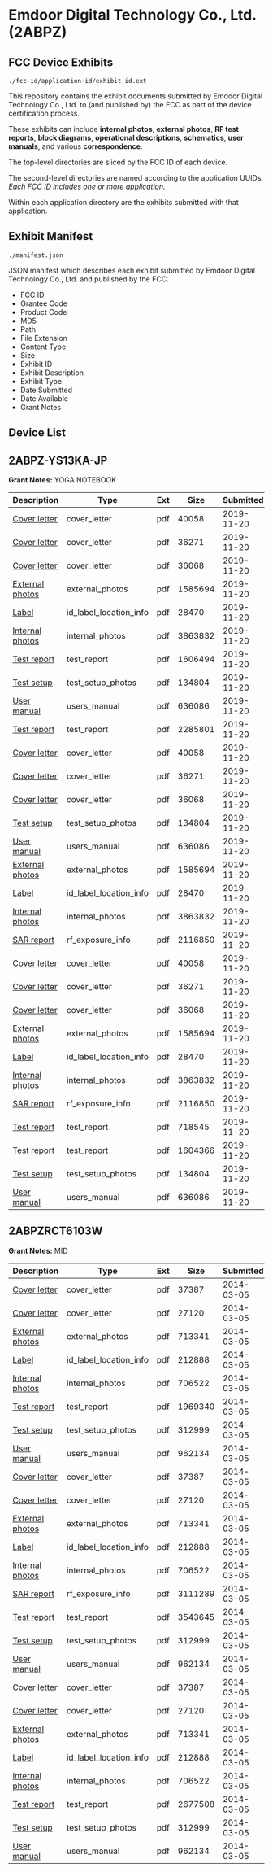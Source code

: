 # Emdoor Digital Technology Co., Ltd. (2ABPZ)
## FCC Device Exhibits

```
./fcc-id/application-id/exhibit-id.ext
```

This repository contains the exhibit documents submitted by Emdoor Digital Technology Co., Ltd. to (and published by) the FCC as part of the device certification process.

These exhibits can include **internal photos**, **external photos**, **RF test reports**, **block diagrams**, **operational descriptions**, **schematics**, **user manuals**, and various **correspondence**.

The top-level directories are sliced by the FCC ID of each device.

The second-level directories are named according to the application UUIDs. *Each FCC ID includes one or more application.*

Within each application directory are the exhibits submitted with that application. 

## Exhibit Manifest

```
./manifest.json
```

JSON manifest which describes each exhibit submitted by Emdoor Digital Technology Co., Ltd. and published by the FCC.

- FCC ID
- Grantee Code
- Product Code
- MD5
- Path
- File Extension
- Content Type
- Size
- Exhibit ID
- Exhibit Description
- Exhibit Type
- Date Submitted
- Date Available
- Grant Notes

## Device List
## 2ABPZ-YS13KA-JP
**Grant Notes:** YOGA NOTEBOOK

| Description | Type | Ext | Size | Submitted | Available |
| ----------- | ---- | --- | ---- | --------- | --------- |
| [Cover letter](2ABPZ-YS13KA-JP/ca5bc0503895de6ff85b9934aad32c51/4522363.pdf) | cover_letter | pdf | 40058 | 2019-11-20 | 2019-11-20 |
| [Cover letter](2ABPZ-YS13KA-JP/ca5bc0503895de6ff85b9934aad32c51/4522364.pdf) | cover_letter | pdf | 36271 | 2019-11-20 | 2019-11-20 |
| [Cover letter](2ABPZ-YS13KA-JP/ca5bc0503895de6ff85b9934aad32c51/4522365.pdf) | cover_letter | pdf | 36068 | 2019-11-20 | 2019-11-20 |
| [External photos](2ABPZ-YS13KA-JP/ca5bc0503895de6ff85b9934aad32c51/4522366.pdf) | external_photos | pdf | 1585694 | 2019-11-20 | 2019-11-20 |
| [Label](2ABPZ-YS13KA-JP/ca5bc0503895de6ff85b9934aad32c51/4522367.pdf) | id_label_location_info | pdf | 28470 | 2019-11-20 | 2019-11-20 |
| [Internal photos](2ABPZ-YS13KA-JP/ca5bc0503895de6ff85b9934aad32c51/4522368.pdf) | internal_photos | pdf | 3863832 | 2019-11-20 | 2019-11-20 |
| [Test report](2ABPZ-YS13KA-JP/ca5bc0503895de6ff85b9934aad32c51/4522372.pdf) | test_report | pdf | 1606494 | 2019-11-20 | 2019-11-20 |
| [Test setup](2ABPZ-YS13KA-JP/ca5bc0503895de6ff85b9934aad32c51/4522373.pdf) | test_setup_photos | pdf | 134804 | 2019-11-20 | 2019-11-20 |
| [User manual](2ABPZ-YS13KA-JP/ca5bc0503895de6ff85b9934aad32c51/4522374.pdf) | users_manual | pdf | 636086 | 2019-11-20 | 2019-11-20 |
| [Test report](2ABPZ-YS13KA-JP/a63f9526563ff60e603b15993375e420/4522632.pdf) | test_report | pdf | 2285801 | 2019-11-20 | 2019-11-20 |
| [Cover letter](2ABPZ-YS13KA-JP/a63f9526563ff60e603b15993375e420/4522363.pdf) | cover_letter | pdf | 40058 | 2019-11-20 | 2019-11-20 |
| [Cover letter](2ABPZ-YS13KA-JP/a63f9526563ff60e603b15993375e420/4522364.pdf) | cover_letter | pdf | 36271 | 2019-11-20 | 2019-11-20 |
| [Cover letter](2ABPZ-YS13KA-JP/a63f9526563ff60e603b15993375e420/4522365.pdf) | cover_letter | pdf | 36068 | 2019-11-20 | 2019-11-20 |
| [Test setup](2ABPZ-YS13KA-JP/a63f9526563ff60e603b15993375e420/4522373.pdf) | test_setup_photos | pdf | 134804 | 2019-11-20 | 2019-11-20 |
| [User manual](2ABPZ-YS13KA-JP/a63f9526563ff60e603b15993375e420/4522374.pdf) | users_manual | pdf | 636086 | 2019-11-20 | 2019-11-20 |
| [External photos](2ABPZ-YS13KA-JP/a63f9526563ff60e603b15993375e420/4522366.pdf) | external_photos | pdf | 1585694 | 2019-11-20 | 2019-11-20 |
| [Label](2ABPZ-YS13KA-JP/a63f9526563ff60e603b15993375e420/4522367.pdf) | id_label_location_info | pdf | 28470 | 2019-11-20 | 2019-11-20 |
| [Internal photos](2ABPZ-YS13KA-JP/a63f9526563ff60e603b15993375e420/4522368.pdf) | internal_photos | pdf | 3863832 | 2019-11-20 | 2019-11-20 |
| [SAR report](2ABPZ-YS13KA-JP/a63f9526563ff60e603b15993375e420/4522574.pdf) | rf_exposure_info | pdf | 2116850 | 2019-11-20 | 2019-11-20 |
| [Cover letter](2ABPZ-YS13KA-JP/b31a72c58d43022589f35ea1c2ec2dc8/4522363.pdf) | cover_letter | pdf | 40058 | 2019-11-20 | 2019-11-20 |
| [Cover letter](2ABPZ-YS13KA-JP/b31a72c58d43022589f35ea1c2ec2dc8/4522364.pdf) | cover_letter | pdf | 36271 | 2019-11-20 | 2019-11-20 |
| [Cover letter](2ABPZ-YS13KA-JP/b31a72c58d43022589f35ea1c2ec2dc8/4522365.pdf) | cover_letter | pdf | 36068 | 2019-11-20 | 2019-11-20 |
| [External photos](2ABPZ-YS13KA-JP/b31a72c58d43022589f35ea1c2ec2dc8/4522366.pdf) | external_photos | pdf | 1585694 | 2019-11-20 | 2019-11-20 |
| [Label](2ABPZ-YS13KA-JP/b31a72c58d43022589f35ea1c2ec2dc8/4522367.pdf) | id_label_location_info | pdf | 28470 | 2019-11-20 | 2019-11-20 |
| [Internal photos](2ABPZ-YS13KA-JP/b31a72c58d43022589f35ea1c2ec2dc8/4522368.pdf) | internal_photos | pdf | 3863832 | 2019-11-20 | 2019-11-20 |
| [SAR report](2ABPZ-YS13KA-JP/b31a72c58d43022589f35ea1c2ec2dc8/4522574.pdf) | rf_exposure_info | pdf | 2116850 | 2019-11-20 | 2019-11-20 |
| [Test report](2ABPZ-YS13KA-JP/b31a72c58d43022589f35ea1c2ec2dc8/4522576.pdf) | test_report | pdf | 718545 | 2019-11-20 | 2019-11-20 |
| [Test report](2ABPZ-YS13KA-JP/b31a72c58d43022589f35ea1c2ec2dc8/4522577.pdf) | test_report | pdf | 1604366 | 2019-11-20 | 2019-11-20 |
| [Test setup](2ABPZ-YS13KA-JP/b31a72c58d43022589f35ea1c2ec2dc8/4522373.pdf) | test_setup_photos | pdf | 134804 | 2019-11-20 | 2019-11-20 |
| [User manual](2ABPZ-YS13KA-JP/b31a72c58d43022589f35ea1c2ec2dc8/4522374.pdf) | users_manual | pdf | 636086 | 2019-11-20 | 2019-11-20 |
## 2ABPZRCT6103W
**Grant Notes:** MID

| Description | Type | Ext | Size | Submitted | Available |
| ----------- | ---- | --- | ---- | --------- | --------- |
| [Cover letter](2ABPZRCT6103W/9b11cd31a3cb7d4175b03b5f2184e720/2206623.pdf) | cover_letter | pdf | 37387 | 2014-03-05 | 2014-03-05 |
| [Cover letter](2ABPZRCT6103W/9b11cd31a3cb7d4175b03b5f2184e720/2206624.pdf) | cover_letter | pdf | 27120 | 2014-03-05 | 2014-03-05 |
| [External photos](2ABPZRCT6103W/9b11cd31a3cb7d4175b03b5f2184e720/2206625.pdf) | external_photos | pdf | 713341 | 2014-03-05 | 2014-03-05 |
| [Label](2ABPZRCT6103W/9b11cd31a3cb7d4175b03b5f2184e720/2206626.pdf) | id_label_location_info | pdf | 212888 | 2014-03-05 | 2014-03-05 |
| [Internal photos](2ABPZRCT6103W/9b11cd31a3cb7d4175b03b5f2184e720/2206627.pdf) | internal_photos | pdf | 706522 | 2014-03-05 | 2014-03-05 |
| [Test report](2ABPZRCT6103W/9b11cd31a3cb7d4175b03b5f2184e720/2206747.pdf) | test_report | pdf | 1969340 | 2014-03-05 | 2014-03-05 |
| [Test setup](2ABPZRCT6103W/9b11cd31a3cb7d4175b03b5f2184e720/2206642.pdf) | test_setup_photos | pdf | 312999 | 2014-03-05 | 2014-03-05 |
| [User manual](2ABPZRCT6103W/9b11cd31a3cb7d4175b03b5f2184e720/2206643.pdf) | users_manual | pdf | 962134 | 2014-03-05 | 2014-03-05 |
| [Cover letter](2ABPZRCT6103W/4b1488efb716ced9f788bb3189ead39a/2206623.pdf) | cover_letter | pdf | 37387 | 2014-03-05 | 2014-03-05 |
| [Cover letter](2ABPZRCT6103W/4b1488efb716ced9f788bb3189ead39a/2206624.pdf) | cover_letter | pdf | 27120 | 2014-03-05 | 2014-03-05 |
| [External photos](2ABPZRCT6103W/4b1488efb716ced9f788bb3189ead39a/2206625.pdf) | external_photos | pdf | 713341 | 2014-03-05 | 2014-03-05 |
| [Label](2ABPZRCT6103W/4b1488efb716ced9f788bb3189ead39a/2206626.pdf) | id_label_location_info | pdf | 212888 | 2014-03-05 | 2014-03-05 |
| [Internal photos](2ABPZRCT6103W/4b1488efb716ced9f788bb3189ead39a/2206627.pdf) | internal_photos | pdf | 706522 | 2014-03-05 | 2014-03-05 |
| [SAR report](2ABPZRCT6103W/4b1488efb716ced9f788bb3189ead39a/2206629.pdf) | rf_exposure_info | pdf | 3111289 | 2014-03-05 | 2014-03-05 |
| [Test report](2ABPZRCT6103W/4b1488efb716ced9f788bb3189ead39a/2206640.pdf) | test_report | pdf | 3543645 | 2014-03-05 | 2014-03-05 |
| [Test setup](2ABPZRCT6103W/4b1488efb716ced9f788bb3189ead39a/2206642.pdf) | test_setup_photos | pdf | 312999 | 2014-03-05 | 2014-03-05 |
| [User manual](2ABPZRCT6103W/4b1488efb716ced9f788bb3189ead39a/2206643.pdf) | users_manual | pdf | 962134 | 2014-03-05 | 2014-03-05 |
| [Cover letter](2ABPZRCT6103W/8d649f5f4b5880d2307e9b8a28602415/2206623.pdf) | cover_letter | pdf | 37387 | 2014-03-05 | 2014-03-05 |
| [Cover letter](2ABPZRCT6103W/8d649f5f4b5880d2307e9b8a28602415/2206624.pdf) | cover_letter | pdf | 27120 | 2014-03-05 | 2014-03-05 |
| [External photos](2ABPZRCT6103W/8d649f5f4b5880d2307e9b8a28602415/2206625.pdf) | external_photos | pdf | 713341 | 2014-03-05 | 2014-03-05 |
| [Label](2ABPZRCT6103W/8d649f5f4b5880d2307e9b8a28602415/2206626.pdf) | id_label_location_info | pdf | 212888 | 2014-03-05 | 2014-03-05 |
| [Internal photos](2ABPZRCT6103W/8d649f5f4b5880d2307e9b8a28602415/2206627.pdf) | internal_photos | pdf | 706522 | 2014-03-05 | 2014-03-05 |
| [Test report](2ABPZRCT6103W/8d649f5f4b5880d2307e9b8a28602415/2206709.pdf) | test_report | pdf | 2677508 | 2014-03-05 | 2014-03-05 |
| [Test setup](2ABPZRCT6103W/8d649f5f4b5880d2307e9b8a28602415/2206642.pdf) | test_setup_photos | pdf | 312999 | 2014-03-05 | 2014-03-05 |
| [User manual](2ABPZRCT6103W/8d649f5f4b5880d2307e9b8a28602415/2206643.pdf) | users_manual | pdf | 962134 | 2014-03-05 | 2014-03-05 |
